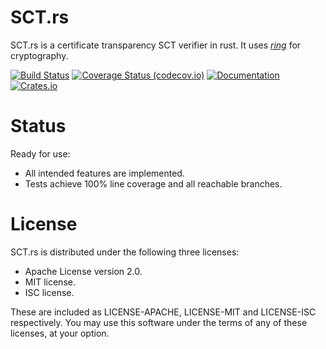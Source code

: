 # SCT.rs
SCT.rs is a certificate transparency SCT verifier in rust.
It uses [*ring*](https://github.com/briansmith/ring) for cryptography.

[![Build Status](https://github.com/ctz/sct.rs/workflows/sct.rs/badge.svg)](https://github.com/ctz/sct.rs/actions)
[![Coverage Status (codecov.io)](https://codecov.io/gh/ctz/sct.rs/branch/main/graph/badge.svg)](https://codecov.io/gh/ctz/sct.rs/)
[![Documentation](https://docs.rs/sct/badge.svg)](https://docs.rs/sct/)
[![Crates.io](https://img.shields.io/crates/v/sct.svg)](https://crates.io/crates/sct)

# Status
Ready for use:

- All intended features are implemented.
- Tests achieve 100% line coverage and all reachable branches.

# License
SCT.rs is distributed under the following three licenses:

- Apache License version 2.0.
- MIT license.
- ISC license.

These are included as LICENSE-APACHE, LICENSE-MIT and LICENSE-ISC
respectively.  You may use this software under the terms of any
of these licenses, at your option.

